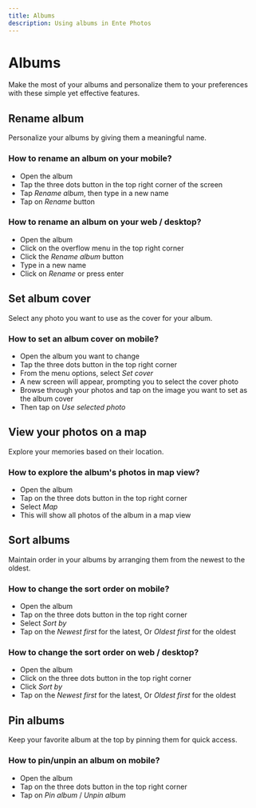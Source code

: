```yaml
---
title: Albums
description: Using albums in Ente Photos
---
```


# Albums

Make the most of your albums and personalize them to your preferences with these
simple yet effective features.

## Rename album

Personalize your albums by giving them a meaningful name.

### How to rename an album on your mobile?

-   Open the album
-   Tap the three dots button in the top right corner of the screen
-   Tap _Rename album_, then type in a new name
-   Tap on _Rename_ button

### How to rename an album on your web / desktop?

-   Open the album
-   Click on the overflow menu in the top right corner
-   Click the _Rename album_ button
-   Type in a new name
-   Click on _Rename_ or press enter

## Set album cover

Select any photo you want to use as the cover for your album.

### How to set an album cover on mobile?

-   Open the album you want to change
-   Tap the three dots button in the top right corner
-   From the menu options, select _Set cover_
-   A new screen will appear, prompting you to select the cover photo
-   Browse through your photos and tap on the image you want to set as the album
    cover
-   Then tap on _Use selected photo_

## View your photos on a map

Explore your memories based on their location.

### How to explore the album's photos in map view?

-   Open the album
-   Tap on the three dots button in the top right corner
-   Select _Map_
-   This will show all photos of the album in a map view

## Sort albums

Maintain order in your albums by arranging them from the newest to the oldest.

### How to change the sort order on mobile?

-   Open the album
-   Tap on the three dots button in the top right corner
-   Select _Sort by_
-   Tap on the _Newest first_ for the latest, Or _Oldest first_ for the oldest

### How to change the sort order on web / desktop?

-   Open the album
-   Click on the three dots button in the top right corner
-   Click _Sort by_
-   Tap on the _Newest first_ for the latest, Or _Oldest first_ for the oldest

## Pin albums

Keep your favorite album at the top by pinning them for quick access.

### How to pin/unpin an album on mobile?

-   Open the album
-   Tap on the three dots button in the top right corner
-   Tap on _Pin album_ / _Unpin album_
